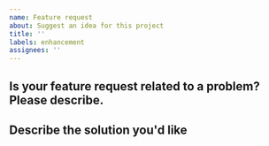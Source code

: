 ```yaml
---
name: Feature request
about: Suggest an idea for this project
title: ''
labels: enhancement
assignees: ''
---
```


## Is your feature request related to a problem? Please describe.

<!-- A clear and concise description of what the problem is. Ex. I'm always frustrated when [...] -->

## Describe the solution you'd like

<!-- A clear and concise description of what you want to happen. -->
